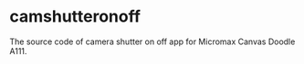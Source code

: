 camshutteronoff
===============

The source code of camera shutter on off app for Micromax Canvas Doodle A111.
